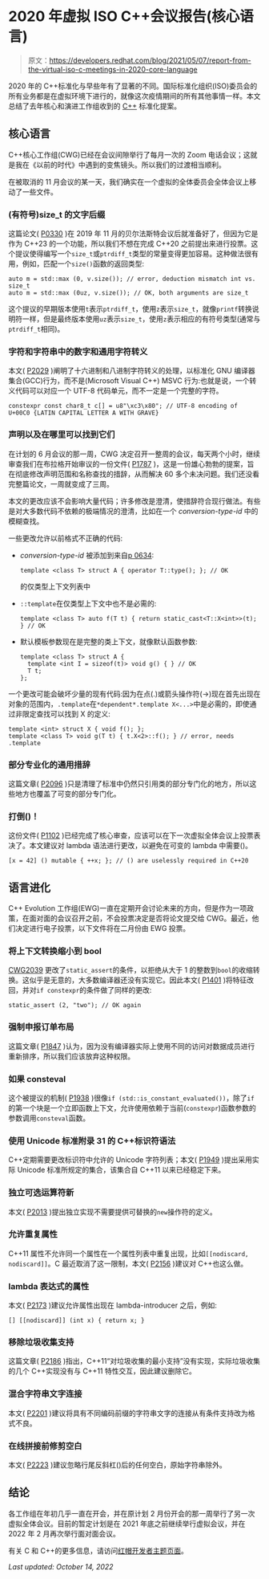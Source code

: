# 2020 年虚拟 ISO C++会议报告(核心语言)

> 原文：<https://developers.redhat.com/blog/2021/05/07/report-from-the-virtual-iso-c-meetings-in-2020-core-language>

2020 年的 C++标准化与早些年有了显著的不同。国际标准化组织(ISO)委员会的所有业务都是在虚拟环境下进行的，就像这次疫情期间的所有其他事情一样。本文总结了去年核心和演进工作组收到的 [C++](/topics/c) 标准化提案。

## 核心语言

C++核心工作组(CWG)已经在会议间隙举行了每月一次的 Zoom 电话会议；这就是我在《以前的时代》中遇到的变焦镜头。所以我们的过渡相当顺利。

在被取消的 11 月会议的某一天，我们确实在一个虚拟的全体委员会全体会议上移动了一些文件。

### (有符号)size_t 的文字后缀

这篇论文( [P0330](http://wg21.link/p0330) )在 2019 年 11 月的贝尔法斯特会议后就准备好了，但因为它是作为 C++23 的一个功能，所以我们不想在完成 C++20 之前提出来进行投票。这个提议使得编写一个`size_t`或`ptrdiff_t`类型的常量变得更加容易。这种做法很有用，例如，匹配一个`size()`函数的返回类型:

```
auto m = std::max (0, v.size()); // error, deduction mismatch int vs. size_t
auto m = std::max (0uz, v.size()); // OK, both arguments are size_t
```

这个提议的早期版本使用`t`表示`ptrdiff_t`，使用`z`表示`size_t`，就像`printf`转换说明符一样，但是最终版本使用`uz`表示`size_t`，使用`z`表示相应的有符号类型(通常与`ptrdiff_t`相同)。

### 字符和字符串中的数字和通用字符转义

本文( [P2029](http://wg21.link/p2029) )阐明了十六进制和八进制字符转义的处理，以标准化 GNU 编译器集合(GCC)行为，而不是(Microsoft Visual C++) MSVC 行为:也就是说，一个转义代码可以对应一个 UTF-8 代码单元，而不一定是一个完整的字符。

```
constexpr const char8_t c[] = u8"\xc3\x80"; // UTF-8 encoding of U+00C0 {LATIN CAPITAL LETTER A WITH GRAVE}
```

### 声明以及在哪里可以找到它们

在计划的 6 月会议的那一周，CWG 决定召开一整周的会议，每天两个小时，继续审查我们在布拉格开始审议的一份文件( [P1787](http://wg21.link/p1787) )，这是一份雄心勃勃的提案，旨在彻底修改声明范围和名称查找的措辞，从而解决 60 多个未决问题。我们还没看完整篇论文，一周就变成了三周。

本文的更改应该不会影响大量代码；许多修改是澄清，使措辞符合现行做法。有些是对大多数代码不依赖的极端情况的澄清，比如在一个 *conversion-type-id* 中的模糊查找。

一些更改允许以前格式不正确的代码:

*   *conversion-type-id* 被添加到来自[p 0634](http://wg21.link/p0634):

    ```
    template <class T> struct A { operator T::type(); }; // OK
    ```

    的仅类型上下文列表中
*   `::template`在仅类型上下文中也不是必需的:

    ```
    template <class T> auto f(T t) { return static_cast<T::X<int>>(t); } // OK
    ```

*   默认模板参数现在是完整的类上下文，就像默认函数参数:

    ```
    template <class T> struct A {
      template <int I = sizeof(t)> void g() { } // OK
      T t;
    };
    ```

一个更改可能会破坏少量的现有代码:因为在点(.)或箭头操作符(->)现在首先出现在对象的范围内，`.template`在`*dependent*.template X<...>`中是必需的，即使通过非限定查找可以找到 X 的定义:

```
template <int> struct X { void f(); };
template <class T> void g(T t) { t.X<2>::f(); } // error, needs .template
```

### 部分专业化的通用措辞

这篇文章( [P2096](http://wg21.link/p2096) )只是清理了标准中仍然只引用类的部分专门化的地方，所以这些地方也覆盖了可变的部分专门化。

### 打倒()！

这份文件( [P1102](http://wg21.link/p1102) )已经完成了核心审查，应该可以在下一次虚拟全体会议上投票表决了。本文建议对 lambda 语法进行更改，以避免在可变的 lambda 中需要()。

```
[x = 42] () mutable { ++x; }; // () are uselessly required in C++20
```

## 语言进化

C++ Evolution 工作组(EWG)一直在定期开会讨论未来的方向，但是作为一项政策，在面对面的会议召开之前，不会投票决定是否将论文提交给 CWG。最近，他们决定进行电子投票，以下文件将在二月份由 EWG 投票。

### 将上下文转换缩小到 bool

[CWG2039](http://wg21.link/cwg2039) 更改了`static_assert`的条件，以拒绝从大于 1 的整数到`bool`的收缩转换。这似乎是无意的，大多数编译器还没有实现它。因此本文( [P1401](http://wg21.link/p1401) )将特征改回，并对`if constexpr`的条件做了同样的更改:

```
static_assert (2, "two"); // OK again
```

### 强制申报订单布局

这篇文章( [P1847](http://wg21.link/p1847) )认为，因为没有编译器实际上使用不同的访问对数据成员进行重新排序，所以我们应该放弃这种权限。

### 如果 consteval

这个被提议的机制( [P1938](http://wg21.link/p1938) )很像`if (std::is_constant_evaluated())`，除了`if`的第一个块是一个立即函数上下文，允许使用依赖于当前(`constexpr`)函数参数的参数调用`consteval`函数。

### 使用 Unicode 标准附录 31 的 C++标识符语法

C++定期需要更改标识符中允许的 Unicode 字符列表；本文( [P1949](http://wg21.link/p1949) )提出采用实际 Unicode 标准所规定的集合，该集合自 C++11 以来已经稳定下来。

### 独立可选运算符新

本文( [P2013](http://wg21.link/p2013) )提出独立实现不需要提供可替换的`new`操作符的定义。

### 允许重复属性

C++11 属性不允许同一个属性在一个属性列表中重复出现，比如`[[nodiscard, nodiscard]]`。C 最近取消了这一限制，本文( [P2156](http://wg21.link/p2156) )建议对 C++也这么做。

### lambda 表达式的属性

本文( [P2173](http://wg21.link/p2173) )建议允许属性出现在 lambda-introducer 之后，例如:

```
[] [[nodiscard]] (int x) { return x; }
```

### 移除垃圾收集支持

这篇文章( [P2186](http://wg21.link/p2186) )指出，C++11“对垃圾收集的最小支持”没有实现，实际垃圾收集的几个 C++实现没有与 C++11 特性交互，因此建议删除它。

### 混合字符串文字连接

本文( [P2201](http://wg21.link/p2201) )建议将具有不同编码前缀的字符串文字的连接从有条件支持改为格式不良。

### 在线拼接前修剪空白

本文( [P2223](http://wg21.link/p2223) )建议忽略行尾反斜杠(\)后的任何空白，原始字符串除外。

## 结论

各工作组在年初几乎一直在开会，并在原计划 2 月份开会的那一周举行了另一次虚拟全体会议。目前的暂定计划是在 2021 年底之前继续举行虚拟会议，并在 2022 年 2 月再次举行面对面会议。

有关 C 和 C++的更多信息，请访问[红帽开发者主题页面](/topics/c)。

*Last updated: October 14, 2022*